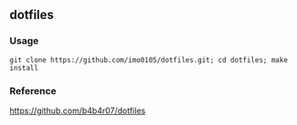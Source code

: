 ## dotfiles
### Usage
`git clone https://github.com/imo0105/dotfiles.git; cd dotfiles; make install`
### Reference
https://github.com/b4b4r07/dotfiles
